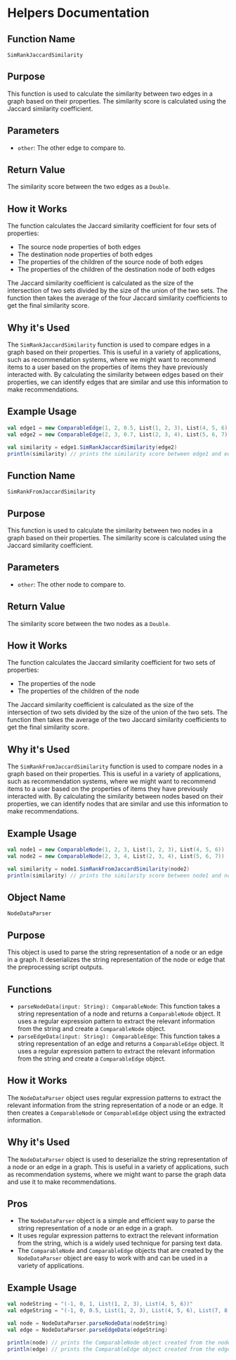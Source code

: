 # Helpers Documentation

## Function Name
`SimRankJaccardSimilarity`

## Purpose
This function is used to calculate the similarity between two edges in a graph based on their properties. The similarity score is calculated using the Jaccard similarity coefficient.

## Parameters
- `other`: The other edge to compare to.

## Return Value
The similarity score between the two edges as a `Double`.

## How it Works
The function calculates the Jaccard similarity coefficient for four sets of properties:
- The source node properties of both edges
- The destination node properties of both edges
- The properties of the children of the source node of both edges
- The properties of the children of the destination node of both edges

The Jaccard similarity coefficient is calculated as the size of the intersection of two sets divided by the size of the union of the two sets. The function then takes the average of the four Jaccard similarity coefficients to get the final similarity score.

## Why it's Used
The `SimRankJaccardSimilarity` function is used to compare edges in a graph based on their properties. This is useful in a variety of applications, such as recommendation systems, where we might want to recommend items to a user based on the properties of items they have previously interacted with. By calculating the similarity between edges based on their properties, we can identify edges that are similar and use this information to make recommendations.

## Example Usage
```scala
val edge1 = new ComparableEdge(1, 2, 0.5, List(1, 2, 3), List(4, 5, 6), List(7, 8, 9), List(10, 11, 12))
val edge2 = new ComparableEdge(2, 3, 0.7, List(2, 3, 4), List(5, 6, 7), List(8, 9, 10), List(11, 12, 13))

val similarity = edge1.SimRankJaccardSimilarity(edge2)
println(similarity) // prints the similarity score between edge1 and edge2
```


## Function Name
`SimRankFromJaccardSimilarity`

## Purpose
This function is used to calculate the similarity between two nodes in a graph based on their properties. The similarity score is calculated using the Jaccard similarity coefficient.

## Parameters
- `other`: The other node to compare to.

## Return Value
The similarity score between the two nodes as a `Double`.

## How it Works
The function calculates the Jaccard similarity coefficient for two sets of properties:
- The properties of the node
- The properties of the children of the node

The Jaccard similarity coefficient is calculated as the size of the intersection of two sets divided by the size of the union of the two sets. The function then takes the average of the two Jaccard similarity coefficients to get the final similarity score.

## Why it's Used
The `SimRankFromJaccardSimilarity` function is used to compare nodes in a graph based on their properties. This is useful in a variety of applications, such as recommendation systems, where we might want to recommend items to a user based on the properties of items they have previously interacted with. By calculating the similarity between nodes based on their properties, we can identify nodes that are similar and use this information to make recommendations.

## Example Usage
```scala
val node1 = new ComparableNode(1, 2, 3, List(1, 2, 3), List(4, 5, 6))
val node2 = new ComparableNode(2, 3, 4, List(2, 3, 4), List(5, 6, 7))

val similarity = node1.SimRankFromJaccardSimilarity(node2)
println(similarity) // prints the similarity score between node1 and node2
```


## Object Name
`NodeDataParser`

## Purpose
This object is used to parse the string representation of a node or an edge in a graph. It deserializes the string representation of the node or edge that the preprocessing script outputs.

## Functions
- `parseNodeData(input: String): ComparableNode`: This function takes a string representation of a node and returns a `ComparableNode` object. It uses a regular expression pattern to extract the relevant information from the string and create a `ComparableNode` object.
- `parseEdgeData(input: String): ComparableEdge`: This function takes a string representation of an edge and returns a `ComparableEdge` object. It uses a regular expression pattern to extract the relevant information from the string and create a `ComparableEdge` object.

## How it Works
The `NodeDataParser` object uses regular expression patterns to extract the relevant information from the string representation of a node or an edge. It then creates a `ComparableNode` or `ComparableEdge` object using the extracted information.

## Why it's Used
The `NodeDataParser` object is used to deserialize the string representation of a node or an edge in a graph. This is useful in a variety of applications, such as recommendation systems, where we might want to parse the graph data and use it to make recommendations.

## Pros
- The `NodeDataParser` object is a simple and efficient way to parse the string representation of a node or an edge in a graph.
- It uses regular expression patterns to extract the relevant information from the string, which is a widely used technique for parsing text data.
- The `ComparableNode` and `ComparableEdge` objects that are created by the `NodeDataParser` object are easy to work with and can be used in a variety of applications.

## Example Usage
```scala
val nodeString = "(-1, 0, 1, List(1, 2, 3), List(4, 5, 6))"
val edgeString = "(-1, 0, 0.5, List(1, 2, 3), List(4, 5, 6), List(7, 8, 9), List(10, 11, 12))"

val node = NodeDataParser.parseNodeData(nodeString)
val edge = NodeDataParser.parseEdgeData(edgeString)

println(node) // prints the ComparableNode object created from the nodeString
println(edge) // prints the ComparableEdge object created from the edgeString
```